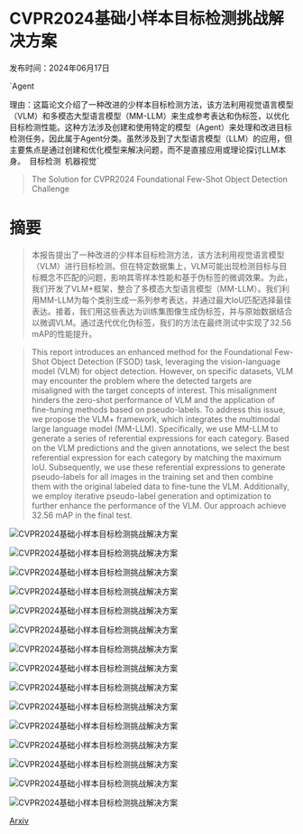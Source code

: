 # CVPR2024基础小样本目标检测挑战解决方案

发布时间：2024年06月17日

`Agent

理由：这篇论文介绍了一种改进的少样本目标检测方法，该方法利用视觉语言模型（VLM）和多模态大型语言模型（MM-LLM）来生成参考表达和伪标签，以优化目标检测性能。这种方法涉及创建和使用特定的模型（Agent）来处理和改进目标检测任务，因此属于Agent分类。虽然涉及到了大型语言模型（LLM）的应用，但主要焦点是通过创建和优化模型来解决问题，而不是直接应用或理论探讨LLM本身。` `目标检测` `机器视觉`

> The Solution for CVPR2024 Foundational Few-Shot Object Detection Challenge

# 摘要

> 本报告提出了一种改进的少样本目标检测方法，该方法利用视觉语言模型（VLM）进行目标检测。但在特定数据集上，VLM可能出现检测目标与目标概念不匹配的问题，影响其零样本性能和基于伪标签的微调效果。为此，我们开发了VLM+框架，整合了多模态大型语言模型（MM-LLM）。我们利用MM-LLM为每个类别生成一系列参考表达，并通过最大IoU匹配选择最佳表达。接着，我们用这些表达为训练集图像生成伪标签，并与原始数据结合以微调VLM。通过迭代优化伪标签，我们的方法在最终测试中实现了32.56 mAP的性能提升。

> This report introduces an enhanced method for the Foundational Few-Shot Object Detection (FSOD) task, leveraging the vision-language model (VLM) for object detection. However, on specific datasets, VLM may encounter the problem where the detected targets are misaligned with the target concepts of interest. This misalignment hinders the zero-shot performance of VLM and the application of fine-tuning methods based on pseudo-labels. To address this issue, we propose the VLM+ framework, which integrates the multimodal large language model (MM-LLM). Specifically, we use MM-LLM to generate a series of referential expressions for each category. Based on the VLM predictions and the given annotations, we select the best referential expression for each category by matching the maximum IoU. Subsequently, we use these referential expressions to generate pseudo-labels for all images in the training set and then combine them with the original labeled data to fine-tune the VLM. Additionally, we employ iterative pseudo-label generation and optimization to further enhance the performance of the VLM. Our approach achieve 32.56 mAP in the final test.

![CVPR2024基础小样本目标检测挑战解决方案](../../../paper_images/2406.12225/x1.png)

![CVPR2024基础小样本目标检测挑战解决方案](../../../paper_images/2406.12225/x2.png)

![CVPR2024基础小样本目标检测挑战解决方案](../../../paper_images/2406.12225/x3.png)

![CVPR2024基础小样本目标检测挑战解决方案](../../../paper_images/2406.12225/case1_1.png)

![CVPR2024基础小样本目标检测挑战解决方案](../../../paper_images/2406.12225/case1_2.png)

![CVPR2024基础小样本目标检测挑战解决方案](../../../paper_images/2406.12225/case2_1.png)

![CVPR2024基础小样本目标检测挑战解决方案](../../../paper_images/2406.12225/case2_2.png)

![CVPR2024基础小样本目标检测挑战解决方案](../../../paper_images/2406.12225/case3_1.png)

![CVPR2024基础小样本目标检测挑战解决方案](../../../paper_images/2406.12225/case3_2.png)

![CVPR2024基础小样本目标检测挑战解决方案](../../../paper_images/2406.12225/case4_1.png)

![CVPR2024基础小样本目标检测挑战解决方案](../../../paper_images/2406.12225/case4_2.png)

![CVPR2024基础小样本目标检测挑战解决方案](../../../paper_images/2406.12225/case5_1.png)

![CVPR2024基础小样本目标检测挑战解决方案](../../../paper_images/2406.12225/case5_2.png)

![CVPR2024基础小样本目标检测挑战解决方案](../../../paper_images/2406.12225/case6_1.png)

![CVPR2024基础小样本目标检测挑战解决方案](../../../paper_images/2406.12225/case6_2.png)

[Arxiv](https://arxiv.org/abs/2406.12225)